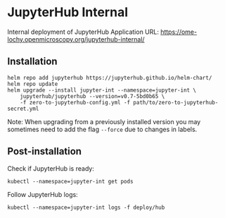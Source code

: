 # JupyterHub Internal

Internal deployment of JupyterHub
Application URL: https://ome-lochy.openmicroscopy.org/jupyterhub-internal/


## Installation

    helm repo add jupyterhub https://jupyterhub.github.io/helm-chart/
    helm repo update
    helm upgrade --install jupyter-int --namespace=jupyter-int \
        jupyterhub/jupyterhub --version=v0.7-5bd0b65 \
        -f zero-to-jupyterhub-config.yml -f path/to/zero-to-jupyterhub-secret.yml

Note: When upgrading from a previously installed version you may sometimes need to add the flag `--force` due to changes in labels.


## Post-installation

Check if JupyterHub is ready:

    kubectl --namespace=jupyter-int get pods

Follow JupyterHub logs:

    kubectl --namespace=jupyter-int logs -f deploy/hub
